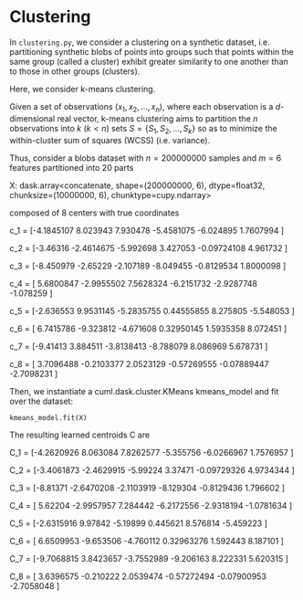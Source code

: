 # Clustering

In `clustering.py`, we consider a clustering on a synthetic dataset, i.e. partitioning synthetic blobs of points into groups such that points within the same group (called a cluster) exhibit greater similarity to one another than to those in other groups (clusters).

Here, we consider k-means clustering.

Given a set of observations $(x_1, x_2, ..., x_n)$, where each observation is a $d$-dimensional real vector, k-means clustering aims to partition the $n$ observations into $k$ ($k< n$) sets $S = \{S_1, S_2, ..., S_k\}$ so as to minimize the within-cluster sum of squares (WCSS) (i.e. variance). 

Thus, consider a blobs dataset with $n=200000000$ samples and $m=6$ features partitioned into 20 parts 

X:
 dask.array<concatenate, shape=(200000000, 6), dtype=float32, chunksize=(10000000, 6), chunktype=cupy.ndarray>

composed of 8 centers with true coordinates

c_1 = [-4.1845107   8.023943    7.930478   -5.4581075  -6.024895    1.7607994 ]
 
c_2 = [-3.46316    -2.4614675  -5.992698    3.427053   -0.09724108  4.961732  ] 

c_3 = [-8.450979   -2.65229    -2.107189   -8.049455   -0.8129534   1.8000098 ] 

c_4 = [ 5.6800847  -2.9955502   7.5628324  -6.2151732  -2.9287748  -1.078259  ] 

c_5 = [-2.636553    9.9531145  -5.2835755   0.44555855  8.275805   -5.548053  ] 

c_6 = [ 6.7415786  -9.323812   -4.671608    0.32950145  1.5935358   8.072451  ]

c_7 = [-9.41413     3.884511   -3.8138413  -8.788079    8.086969    5.678731  ] 

c_8 = [ 3.7096488  -0.2103377   2.0523129  -0.57269555 -0.07889447 -2.7098231 ] 

Then, we instantiate a cuml.dask.cluster.KMeans kmeans_model and fit over the dataset:

`kmeans_model.fit(X)`

The resulting learned centroids C are

C_1  = [-4.2620926   8.063084    7.8262577  -5.355756   -6.0266967   1.7576957 ]

C_2  = [-3.4061873  -2.4629915  -5.99224     3.37471    -0.09729326  4.9734344 ]

C_3  = [-8.81371    -2.6470208  -2.1103919  -8.129304   -0.8129436   1.796602  ]

C_4  = [ 5.62204    -2.9957957   7.284442   -6.2172556  -2.9318194  -1.0781634 ]

C_5  = [-2.6315916   9.97842    -5.19899     0.445621    8.576814   -5.459223  ]

C_6  = [ 6.6509953  -9.653506   -4.760112    0.32963276  1.592443    8.187101  ]

C_7  = [-9.7068815   3.8423657  -3.7552989  -9.206163    8.222331    5.620315  ]

C_8  = [ 3.6396575  -0.210222    2.0539474  -0.57272494 -0.07900953 -2.7058048 ]


